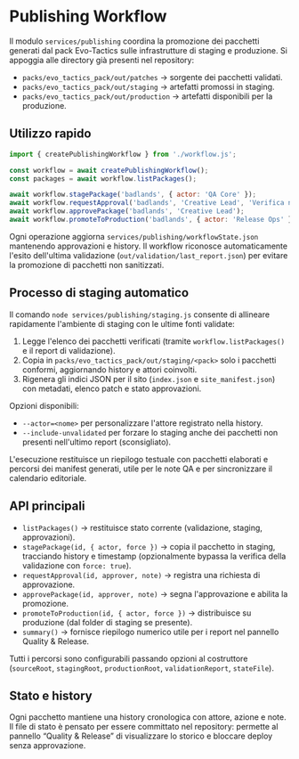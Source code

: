 # Publishing Workflow

Il modulo `services/publishing` coordina la promozione dei pacchetti generati dal pack Evo-Tactics sulle
infrastrutture di staging e produzione. Si appoggia alle directory già presenti nel repository:

- `packs/evo_tactics_pack/out/patches` → sorgente dei pacchetti validati.
- `packs/evo_tactics_pack/out/staging` → artefatti promossi in staging.
- `packs/evo_tactics_pack/out/production` → artefatti disponibili per la produzione.

## Utilizzo rapido

```js
import { createPublishingWorkflow } from './workflow.js';

const workflow = await createPublishingWorkflow();
const packages = await workflow.listPackages();

await workflow.stagePackage('badlands', { actor: 'QA Core' });
await workflow.requestApproval('badlands', 'Creative Lead', 'Verifica narrativa Nebula');
await workflow.approvePackage('badlands', 'Creative Lead');
await workflow.promoteToProduction('badlands', { actor: 'Release Ops' });
```

Ogni operazione aggiorna `services/publishing/workflowState.json` mantenendo approvazioni e history. Il workflow
riconosce automaticamente l'esito dell'ultima validazione (`out/validation/last_report.json`) per evitare la promozione di
pacchetti non sanitizzati.

## Processo di staging automatico

Il comando `node services/publishing/staging.js` consente di allineare rapidamente l'ambiente di staging
con le ultime fonti validate:

1. Legge l'elenco dei pacchetti verificati (tramite `workflow.listPackages()` e il report di validazione).
2. Copia in `packs/evo_tactics_pack/out/staging/<pack>` solo i pacchetti conformi, aggiornando history e attori coinvolti.
3. Rigenera gli indici JSON per il sito (`index.json` e `site_manifest.json`) con metadati, elenco patch e stato approvazioni.

Opzioni disponibili:

- `--actor=<nome>` per personalizzare l'attore registrato nella history.
- `--include-unvalidated` per forzare lo staging anche dei pacchetti non presenti nell'ultimo report (sconsigliato).

L'esecuzione restituisce un riepilogo testuale con pacchetti elaborati e percorsi dei manifest generati, utile per le note QA
e per sincronizzare il calendario editoriale.

## API principali

- `listPackages()` → restituisce stato corrente (validazione, staging, approvazioni).
- `stagePackage(id, { actor, force })` → copia il pacchetto in staging, tracciando history e timestamp (opzionalmente bypassa la
  verifica della validazione con `force: true`).
- `requestApproval(id, approver, note)` → registra una richiesta di approvazione.
- `approvePackage(id, approver, note)` → segna l'approvazione e abilita la promozione.
- `promoteToProduction(id, { actor, force })` → distribuisce su produzione (dal folder di staging se presente).
- `summary()` → fornisce riepilogo numerico utile per i report nel pannello Quality & Release.

Tutti i percorsi sono configurabili passando opzioni al costruttore (`sourceRoot`, `stagingRoot`, `productionRoot`,
`validationReport`, `stateFile`).

## Stato e history

Ogni pacchetto mantiene una history cronologica con attore, azione e note. Il file di stato è pensato per essere
committato nel repository: permette al pannello “Quality & Release” di visualizzare lo storico e bloccare deploy senza
approvazione.
